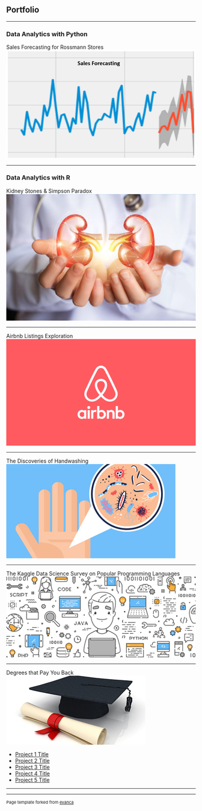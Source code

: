 ## Portfolio

---

### Data Analytics with Python 

Sales Forecasting for Rossmann Stores
<img src="images/salesforecasting.png?raw=true"/>

---


### Data Analytics with R
Kidney Stones & Simpson Paradox
<img src="images/kidneys.jpg?raw=true"/>

---
Airbnb Listings Exploration
<img src="images/Airbnb.jpeg?raw=true"/>

---

The Discoveries of Handwashing
<img src="images/handwashing.jpg?raw=true"/>

---

The Kaggle Data Science Survey on Popular Programming Languages
<img src="images/kaggle_programminglanguage.png?raw=true"/>

---

Degrees that Pay You Back
<img src="images/degree.jpg?raw=true"/>

- [Project 1 Title](http://example.com/)
- [Project 2 Title](http://example.com/)
- [Project 3 Title](http://example.com/)
- [Project 4 Title](http://example.com/)
- [Project 5 Title](http://example.com/)

---




---
<p style="font-size:11px">Page template forked from <a href="https://github.com/evanca/quick-portfolio">evanca</a></p>
<!-- Remove above link if you don't want to attibute -->
